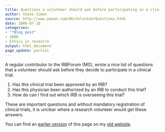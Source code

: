 ```yaml
---
title: Questions a volunteer should ask before participating in a clinical trial
author: Steve Simon
source: http://www.pmean.com/06/VolunteerQuestions.html
date: 2006-07-18
categories:
- "*Blog post"
- 2006
- Ethics in research
output: html_document
page_update: partial
---
```


A regular contributor to the IRBForum (MG), wrote a nice list of
questions that a volunteer should ask before they decide to participate
in a clinical trial.

1.  Has this clinical trial been approved by an IRB?
2.  Has this physician been authorized by an IRB to conduct this trial?
3.  How do can I find out which IRB is overseeing this trial?

These are important questions and without mandatory registration of
clinical trials, it is unclear where a research volunteer would get
these answers.

You can find an [earlier version][sim1] of this page on my [old website][sim2].

[sim1]: http://www.pmean.com/06/VolunteerQuestions.html
[sim2]: http://www.pmean.com
